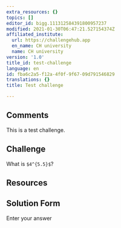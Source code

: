 ```yaml
---
extra_resources: {}
topics: []
editor_id: bigg.111312584391800957237
modified: 2021-01-30T06:47:21.527154374Z
affiliated_institute:
  url: https://challengehub.app
  en_name: CH university
  name: CH university
version: '1.0'
title_id: test-challenge
language: en
id: fba6c2a5-f12a-4f0f-9f67-09d791546829
translations: {}
title: Test challenge

---
```


## Comments
This is a test challenge.



## Challenge
What is `$4^{5.5}$`?

## Resources



## Solution Form
Enter your answer



